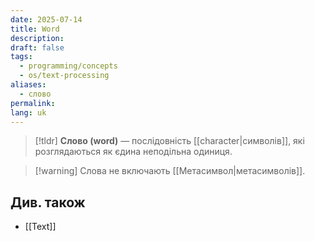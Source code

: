 ```yaml
---
date: 2025-07-14
title: Word
description: 
draft: false
tags:
  - programming/concepts
  - os/text-processing
aliases:
  - слово
permalink: 
lang: uk
---
```


> [!tldr]
> **Слово (word)** — послідовність [[character|символів]], які розглядаються як єдина неподільна одиниця. 

> [!warning] Слова не включають [[Метасимвол|метасимволів]].

## Див. також

- [[Text]]